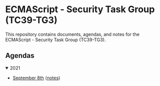 # ECMAScript - Security Task Group (TC39-TG3)

This repository contains documents, agendas, and notes for the ECMAScript - Security Task Group (TC39-TG3).

## Agendas

<details open>
<summary>2021</summary>

- [September 8th](./meetings/agendas/2021/09-08.md) ([notes](./meetings/notes/2021/09-08.md))

</details>
